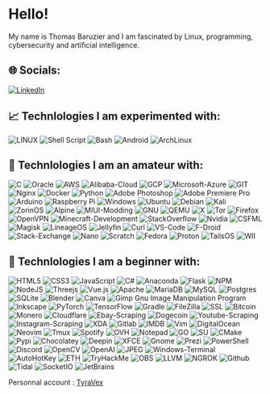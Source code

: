 # Hello!
My name is Thomas Baruzier and I am fascinated by Linux, programming, cybersecurity and artificial intelligence.

## 🌐 Socials:
[![LinkedIn](https://img.shields.io/badge/LinkedIn-0077B5?style=for-the-badge&logo=linkedin&logoColor=white)](https://linkedin.com/in/thomas-baruzier) 

## 📈 Technlologies I am experimented with:
![LINUX](https://img.shields.io/badge/Linux-FCC624?style=for-the-badge&logo=linux&logoColor=black) ![Shell Script](https://img.shields.io/badge/shell_script-%23121011.svg?style=for-the-badge&logo=gnu-bash&logoColor=white) ![Bash](https://img.shields.io/badge/gnu%20bash-%234EAA25.svg?&style=for-the-badge&logo=gnu%20bash&logoColor=white) ![Android](https://img.shields.io/badge/android-%2320232a.svg?style=for-the-badge&logo=android&logoColor=%a4c639) ![ArchLinux](https://img.shields.io/badge/arch%20linux-%231793D1.svg?&style=for-the-badge&logo=arch%20linux&logoColor=white)
 
## 🫡 Technlologies I am an amateur with:
![C](https://img.shields.io/badge/c-%2300599C.svg?style=for-the-badge&logo=c&logoColor=white) ![Oracle](https://img.shields.io/badge/Oracle-F80000?style=for-the-badge&logo=oracle&logoColor=white) ![AWS](https://img.shields.io/badge/AWS-%23FF9900.svg?style=for-the-badge&logo=amazon-aws&logoColor=white) ![Alibaba-Cloud](https://img.shields.io/badge/alibaba%20cloud-%23FF6A00.svg?&style=for-the-badge&logo=alibaba%20cloud&logoColor=white) ![GCP](https://img.shields.io/badge/google%20cloud-%234285F4.svg?&style=for-the-badge&logo=google%20cloud&logoColor=white") ![Microsoft-Azure](https://img.shields.io/badge/microsoft%20azure-%230089D6.svg?&style=for-the-badge&logo=microsoft%20azure&logoColor=white) ![GIT](https://img.shields.io/badge/git-%23F05032.svg?&style=for-the-badge&logo=git&logoColor=white) ![Nginx](https://img.shields.io/badge/nginx-%23009639.svg?style=for-the-badge&logo=nginx&logoColor=white) ![Docker](https://img.shields.io/badge/docker-%230db7ed.svg?style=for-the-badge&logo=docker&logoColor=white) ![Python](https://img.shields.io/badge/python-3670A0?style=for-the-badge&logo=python&logoColor=ffdd54) ![Adobe Photoshop](https://img.shields.io/badge/adobephotoshop-%2331A8FF.svg?style=for-the-badge&logo=adobephotoshop&logoColor=white) ![Adobe Premiere Pro](https://img.shields.io/badge/Adobe%20Premiere%20Pro-9999FF.svg?style=for-the-badge&logo=Adobe%20Premiere%20Pro&logoColor=white) ![Arduino](https://img.shields.io/badge/-Arduino-00979D?style=for-the-badge&logo=Arduino&logoColor=white) ![Raspberry Pi](https://img.shields.io/badge/-RaspberryPi-C51A4A?style=for-the-badge&logo=Raspberry-Pi) ![Windows](https://img.shields.io/badge/Windows-0078D6?style=for-the-badge&logo=windows&logoColor=white) ![Ubuntu](https://img.shields.io/badge/ubuntu-%23E95420.svg?&style=for-the-badge&logo=ubuntu&logoColor=white) ![Debian](https://img.shields.io/badge/debian-%23A81D33.svg?&style=for-the-badge&logo=debian&logoColor=white) ![Kali](https://img.shields.io/badge/kali%20linux-%23557C94.svg?&style=for-the-badge&logo=kali%20linux&logoColor=white) ![ZorinOS](https://img.shields.io/badge/zorin-%230CC1F3.svg?&style=for-the-badge&logo=zorin&logoColor=white) ![Alpine](https://img.shields.io/badge/alpine%20linux-%230D597F.svg?&style=for-the-badge&logo=alpine%20linux&logoColor=white) ![MIUI-Modding](https://img.shields.io/badge/xiaomi-%23FA6709.svg?&style=for-the-badge&logo=xiaomi&logoColor=white) ![GNU](https://img.shields.io/badge/gnu-%23A42E2B.svg?&style=for-the-badge&logo=gnu&logoColor=white) ![QEMU](https://img.shields.io/badge/qemu-%23FF6600.svg?&style=for-the-badge&logo=qemu&logoColor=white) ![X](https://img.shields.io/badge/x.org-%23F28834.svg?&style=for-the-badge&logo=x.org&logoColor=white) ![Tor](https://img.shields.io/badge/tor%20browser-%237D4698.svg?&style=for-the-badge&logo=tor%20browser&logoColor=white) ![Firefox](https://img.shields.io/badge/firefox%20browser-%23FF7139.svg?&style=for-the-badge&logo=firefox%20browser&logoColor=white) ![OpenVPN](https://img.shields.io/badge/openvpn-%23EA7E20.svg?&style=for-the-badge&logo=openvpn&logoColor=white) ![Minecraft-Development](https://img.shields.io/badge/minecraft-%2362B47A.svg?&style=for-the-badge&logo=minecraft&logoColor=white) ![StackOverflow](https://img.shields.io/badge/stack%20overflow-%23FE7A16.svg?&style=for-the-badge&logo=stack%20overflow&logoColor=white) ![Nvidia](https://img.shields.io/badge/nvidia-%2376B900.svg?&style=for-the-badge&logo=nvidia&logoColor=white) ![CSFML](https://img.shields.io/badge/sfml-%238CC445.svg?&style=for-the-badge&logo=sfml&logoColor=black) ![Magisk](https://img.shields.io/badge/magisk-%2300AF9C.svg?&style=for-the-badge&logo=magisk&logoColor=white) ![LineageOS](https://img.shields.io/badge/lineageos-%23167C80.svg?&style=for-the-badge&logo=lineageos&logoColor=white) ![Jellyfin](https://img.shields.io/badge/jellyfin-%2300A4DC.svg?&style=for-the-badge&logo=jellyfin&logoColor=white) ![Curl](https://img.shields.io/badge/curl-%23073551.svg?&style=for-the-badge&logo=curl&logoColor=white) ![VS-Code](https://img.shields.io/badge/visual%20studio%20code-%23007ACC.svg?&style=for-the-badge&logo=visual%20studio%20code&logoColor=white) ![F-Droid](https://img.shields.io/badge/f--droid-%231976D2.svg?&style=for-the-badge&logo=f-droid&logoColor=white) ![Stack-Exchange](https://img.shields.io/badge/stack%20exchange-%231E5397.svg?&style=for-the-badge&logo=stack%20exchange&logoColor=white) ![Nano](https://img.shields.io/badge/nano-%234A90E2.svg?&style=for-the-badge&logo=nano&logoColor=white) ![Scratch](https://img.shields.io/badge/scratch-%234D97FF.svg?&style=for-the-badge&logo=scratch&logoColor=white) ![Fedora](https://img.shields.io/badge/fedora-%23294172.svg?&style=for-the-badge&logo=fedora&logoColor=white) ![Proton](https://img.shields.io/badge/protonmail-%238B89CC.svg?&style=for-the-badge&logo=protonmail&logoColor=white) ![TailsOS](https://img.shields.io/badge/tails-%2356347C.svg?&style=for-the-badge&logo=tails&logoColor=white) ![WII](https://img.shields.io/badge/wii-%238B8B8B.svg?&style=for-the-badge&logo=wii&logoColor=white)

## 🤏 Technlologies I am a beginner with:
![HTML5](https://img.shields.io/badge/html5-%23E34F26.svg?style=for-the-badge&logo=html5&logoColor=white) ![CSS3](https://img.shields.io/badge/css3-%231572B6.svg?style=for-the-badge&logo=css3&logoColor=white) ![JavaScript](https://img.shields.io/badge/javascript-%23323330.svg?style=for-the-badge&logo=javascript&logoColor=%23F7DF1E) ![C#](https://img.shields.io/badge/c%20sharp-%23239120.svg?&style=for-the-badge&logo=c%20sharp&logoColor=white) ![Anaconda](https://img.shields.io/badge/Anaconda-%2344A833.svg?style=for-the-badge&logo=anaconda&logoColor=white) ![Flask](https://img.shields.io/badge/flask-%23000.svg?style=for-the-badge&logo=flask&logoColor=white) ![NPM](https://img.shields.io/badge/NPM-%23000000.svg?style=for-the-badge&logo=npm&logoColor=white) ![NodeJS](https://img.shields.io/badge/node.js-6DA55F?style=for-the-badge&logo=node.js&logoColor=white) ![Threejs](https://img.shields.io/badge/threejs-black?style=for-the-badge&logo=three.js&logoColor=white) ![Vue.js](https://img.shields.io/badge/vuejs-%2335495e.svg?style=for-the-badge&logo=vuedotjs&logoColor=%234FC08D) ![Apache](https://img.shields.io/badge/apache-%23D42029.svg?style=for-the-badge&logo=apache&logoColor=white) ![MariaDB](https://img.shields.io/badge/MariaDB-003545?style=for-the-badge&logo=mariadb&logoColor=white) ![MySQL](https://img.shields.io/badge/mysql-%2300f.svg?style=for-the-badge&logo=mysql&logoColor=white) ![Postgres](https://img.shields.io/badge/postgres-%23316192.svg?style=for-the-badge&logo=postgresql&logoColor=white) ![SQLite](https://img.shields.io/badge/sqlite-%2307405e.svg?style=for-the-badge&logo=sqlite&logoColor=white) ![Blender](https://img.shields.io/badge/blender-%23F5792A.svg?style=for-the-badge&logo=blender&logoColor=white) ![Canva](https://img.shields.io/badge/Canva-%2300C4CC.svg?style=for-the-badge&logo=Canva&logoColor=white) ![Gimp Gnu Image Manipulation Program](https://img.shields.io/badge/Gimp-657D8B?style=for-the-badge&logo=gimp&logoColor=FFFFFF) ![Inkscape](https://img.shields.io/badge/Inkscape-e0e0e0?style=for-the-badge&logo=inkscape&logoColor=080A13) ![PyTorch](https://img.shields.io/badge/PyTorch-%23EE4C2C.svg?style=for-the-badge&logo=PyTorch&logoColor=white) ![TensorFlow](https://img.shields.io/badge/TensorFlow-%23FF6F00.svg?style=for-the-badge&logo=TensorFlow&logoColor=white) ![Gradle](https://img.shields.io/badge/Gradle-02303A.svg?style=for-the-badge&logo=Gradle&logoColor=white) ![FileZilla](https://img.shields.io/badge/filezilla-%23BF0000.svg?&style=for-the-badge&logo=filezilla&logoColor=white) ![SSL](https://img.shields.io/badge/openssl-%23721412.svg?&style=for-the-badge&logo=openssl&logoColor=white) ![Bitcoin](https://img.shields.io/badge/bitcoin-%23F7931A.svg?&style=for-the-badge&logo=bitcoin&logoColor=black) ![Monero](https://img.shields.io/badge/monero-%23FF6600.svg?&style=for-the-badge&logo=monero&logoColor=white) ![Cloudflare](https://img.shields.io/badge/cloudflare-%23F38020.svg?&style=for-the-badge&logo=cloudflare&logoColor=white) ![Ebay-Scraping](https://img.shields.io/badge/ebay-%23E53238.svg?&style=for-the-badge&logo=ebay&logoColor=white) ![Dogecoin](https://img.shields.io/badge/dogecoin-%23C2A633.svg?&style=for-the-badge&logo=dogecoin&logoColor=black) ![Youtube-Scraping](https://img.shields.io/badge/youtube-%23FF0000.svg?&style=for-the-badge&logo=youtube&logoColor=white) ![Instagram-Scraping](https://img.shields.io/badge/instagram-%23E4405F.svg?&style=for-the-badge&logo=instagram&logoColor=white) ![XDA](https://img.shields.io/badge/xda%20developers-%23EA7100.svg?&style=for-the-badge&logo=xda%20developers&logoColor=white) ![Gitlab](https://img.shields.io/badge/gitlab-%23FCA121.svg?&style=for-the-badge&logo=gitlab&logoColor=black) ![IMDB](https://img.shields.io/badge/imdb-%23E6B91E.svg?&style=for-the-badge&logo=imdb&logoColor=black) ![Vim](https://img.shields.io/badge/vim-%23019733.svg?&style=for-the-badge&logo=vim&logoColor=white) ![DigitalOcean](https://img.shields.io/badge/digitalocean-%230080FF.svg?&style=for-the-badge&logo=digitalocean&logoColor=white) ![Neovim](https://img.shields.io/badge/neovim-%2357A143.svg?&style=for-the-badge&logo=neovim&logoColor=white) ![Tmux](https://img.shields.io/badge/tmux-%231BB91F.svg?&style=for-the-badge&logo=tmux&logoColor=white) ![Spotify](https://img.shields.io/badge/spotify-%231ED760.svg?&style=for-the-badge&logo=spotify&logoColor=white) ![OVH](https://img.shields.io/badge/ovh-%23123F6D.svg?&style=for-the-badge&logo=ovh&logoColor=white) ![Notepad](https://img.shields.io/badge/notepad%2B%2B-%2390E59A.svg?&style=for-the-badge&logo=notepad%2B%2B&logoColor=black) ![GO](https://img.shields.io/badge/go-%2300ADD8.svg?&style=for-the-badge&logo=go&logoColor=white) ![SU](https://img.shields.io/badge/super%20user-%2338A1CE.svg?&style=for-the-badge&logo=super%20user&logoColor=white) ![CMake](https://img.shields.io/badge/cmake-%23064F8C.svg?&style=for-the-badge&logo=cmake&logoColor=white) ![Pypi](https://img.shields.io/badge/pypi-%233775A9.svg?&style=for-the-badge&logo=pypi&logoColor=white) ![Chocolatey](https://img.shields.io/badge/chocolatey-%2380B5E3.svg?&style=for-the-badge&logo=chocolatey&logoColor=black) ![Deepin](https://img.shields.io/badge/deepin-%23007CFF.svg?&style=for-the-badge&logo=deepin&logoColor=white) ![XFCE](https://img.shields.io/badge/xfce-%232284F2.svg?&style=for-the-badge&logo=xfce&logoColor=white) ![Gnome](https://img.shields.io/badge/gnome-%234A86CF.svg?&style=for-the-badge&logo=gnome&logoColor=white) ![Prezi](https://img.shields.io/badge/prezi-%233181FF.svg?&style=for-the-badge&logo=prezi&logoColor=white) ![PowerShell](https://img.shields.io/badge/powershell-%235391FE.svg?&style=for-the-badge&logo=powershell&logoColor=white) ![Discord](https://img.shields.io/badge/discord-%237289DA.svg?&style=for-the-badge&logo=discord&logoColor=white) ![OpenCV](https://img.shields.io/badge/opencv-%235C3EE8.svg?&style=for-the-badge&logo=opencv&logoColor=white) ![OpenAI](https://img.shields.io/badge/openai-%23412991.svg?&style=for-the-badge&logo=openai&logoColor=white) ![JPEG](https://img.shields.io/badge/jpeg-%238A8A8A.svg?&style=for-the-badge&logo=jpeg&logoColor=white) ![Windows-Terminal](https://img.shields.io/badge/windows%20terminal-%234D4D4D.svg?&style=for-the-badge&logo=windows%20terminal&logoColor=white) ![AutoHotKey](https://img.shields.io/badge/autohotkey-%23334455.svg?&style=for-the-badge&logo=autohotkey&logoColor=white) ![ETH](https://img.shields.io/badge/ethereum-%233C3C3D.svg?&style=for-the-badge&logo=ethereum&logoColor=white) ![TryHackMe](https://img.shields.io/badge/tryhackme-%23212C42.svg?&style=for-the-badge&logo=tryhackme&logoColor=white) ![OBS](https://img.shields.io/badge/obs%20studio-%23302E31.svg?&style=for-the-badge&logo=obs%20studio&logoColor=white) ![LLVM](https://img.shields.io/badge/llvm-%23262D3A.svg?&style=for-the-badge&logo=llvm&logoColor=white) ![NGROK](https://img.shields.io/badge/ngrok-%231F1E37.svg?&style=for-the-badge&logo=ngrok&logoColor=white) ![Github](https://img.shields.io/badge/github-%23181717.svg?&style=for-the-badge&logo=github&logoColor=white) ![Tidal](https://img.shields.io/badge/tidal-%23000000.svg?&style=for-the-badge&logo=tidal&logoColor=white) ![SocketIO](https://img.shields.io/badge/socket.io-%23010101.svg?&style=for-the-badge&logo=socket.io&logoColor=white) ![JetBrains](https://img.shields.io/badge/jetbrains-%23000000.svg?&style=for-the-badge&logo=jetbrains&logoColor=white)


Personnal account : [TyraVex](https://github.com/tyravex)
